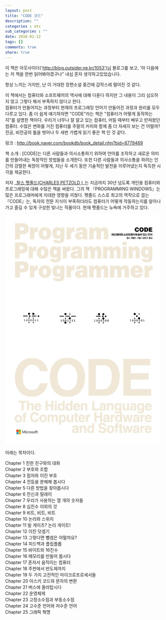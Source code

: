 ```yaml
---
layout: post
title: "CODE 코드"
description: ""
categories : etc
sub_categories : ""
date: 2016-01-12
tags: []
comments: true
share: true
---
```


이 책은 아웃사이더('http://blog.outsider.ne.kr/1053')님 블로그를 보고, '아 다음에는 저 책을 한번
읽어봐야겠구나" 내심 혼자 생각하고있었습니다.

항상 느끼는 거지만, 난 이 거대한 장편소설 중간에 갑작스레 떨어진 것 같다.

  

이 책에서는 컴퓨터와 소프트웨어의 역사에 대해 다룬다 하지만 그 내용이 그리 심오하지 않고 그렇다 해서 부족하지 않다고 한다.  
컴퓨터가 만들어지는 과정부터 현재의 프로그래밍 언어가 만들어진 과정과 원리를 모두 다루고 있다. 좀 더 쉽게 얘기하자면 "CODE"라는 책은
"컴퓨터가 어떻게 동작하는지"를 설명한 책이다. 우리가 너무나 잘 알고 있는 컴퓨터, 어릴 때부터 배우고 만져왔던 컴퓨터. 수많은 변화를
거친 컴퓨터를 주말의 커피와 함께 좀 더 자세히 보는 건 어떨까? 전공, 비전공의 틀을 벗어나 두 세번 가볍게 읽기 좋은 책 인 것 같다.

  

링크 : http://book.naver.com/bookdb/book_detail.nhn?bid=8779469

책 소개 : [CODE]는 다른 사람들과 의사소통하기 위하여 언어를 조작하고 새로운 의미를 만들어내는 독창적인 방법들을 소개한다. 또한 다른
사람들과 의사소통을 하려는 인간의 강렬한 욕망이 어떻게, 지난 두 세기 동안 기술적인 발전을 이루어냈는지 독득한 시각을 제공한다.

  

저자 _[찰스 펫졸드(CHARLES PETZOLD )](http://charlespetzold.com/)_는 지금까지 30년 넘도록 개인용
컴퓨터와 프로그래밍에 대해 수많은 책을 써왔다. 그의 책 『PROGRAMMING WINDOWS』는 많은 프로그래머에게 지대한 영향을 끼쳤다.
펫졸드 스스로 최고의 역작으로 꼽는 『CODE』는, 독자의 전문 지식이 부족하더라도 컴퓨터가 어떻게 작동하는지를 알아나가고 즐길 수 있게
구성한 빛나는 작품이다. 현재 펫졸드는 뉴욕에 거주하고 있다.

  

![](/assets/images/posts/483/2253753E5959B19C377FC5.JPEG)

  

  

아래는 목차이다.

  

Chapter 1 친한 친구와의 대화  
Chapter 2 부호와 조합  
Chapter 3 점자와 이진 부호  
Chapter 4 전등을 분해해 봅시다  
Chapter 5 다른 방법을 찾아봅시다  
Chapter 6 전신과 릴레이  
Chapter 7 우리가 사용하는 열 개의 숫자들  
Chapter 8 십진수 이외의 것  
Chapter 9 비트, 비트, 비트  
Chapter 10 논리와 스위치  
Chapter 11 빌 게이츠? 논리 게이트!  
Chapter 12 이진 덧셈기  
Chapter 13 그렇다면 뺄셈은 어떨까요?  
Chapter 14 피드백과 플립플롭  
Chapter 15 바이트와 16진수  
Chapter 16 메모리를 만들어 봅시다  
Chapter 17 혼자서 움직이는 컴퓨터  
Chapter 18 주판에서 반도체까지  
Chapter 19 두 가지 고전적인 마이크로프로세서들  
Chapter 20 아스키 코드와 문자의 변환  
Chapter 21 버스에 올라탑시다  
Chapter 22 운영체제  
Chapter 23 고정소수점과 부동소수점  
Chapter 24 고수준 언어와 저수준 언어  
Chapter 25 그래픽 혁명  

